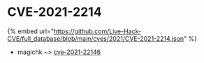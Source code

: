 # CVE-2021-2214
{% embed url="https://github.com/Live-Hack-CVE/full_database/blob/main/cves/2021/CVE-2021-2214.json" %}

* magichk ~> [cve-2021-22146](https://www.alice-snow.ru/2021/database/cve-2021-2214/cve-2021-22146-magichk)